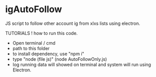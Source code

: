 # igAutoFollow
JS script to follow other account ig from xlxs lists using electron.


TUTORIALS !
how to run this code.

- Open terminal / cmd
- path to this folder
- to install dependency, use "npm i"
- type "node (file js)"
  (node AutoFollowOnly.js)
- log running data will showed on terminal and system will run using Electron.
 
